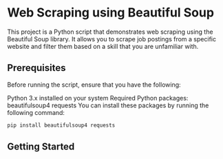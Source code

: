 # Web Scraping using Beautiful Soup

This project is a Python script that demonstrates web scraping using the Beautiful Soup library. It allows you to scrape job postings from a specific website and filter them based on a skill that you are unfamiliar with.

## Prerequisites

Before running the script, ensure that you have the following:

Python 3.x installed on your system
Required Python packages:
beautifulsoup4
requests
You can install these packages by running the following command:

```python 
pip install beautifulsoup4 requests 
```

## Getting Started

